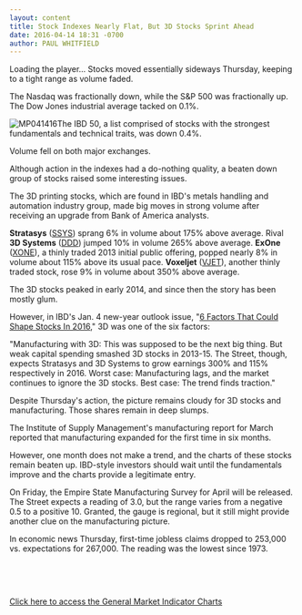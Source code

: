 ```yaml
---
layout: content
title: Stock Indexes Nearly Flat, But 3D Stocks Sprint Ahead
date: 2016-04-14 18:31 -0700
author: PAUL WHITFIELD
---
```






Loading the player...
Stocks moved essentially sideways Thursday, keeping to a tight range as volume faded.


The Nasdaq was fractionally down, while the S&P 500 was fractionally up. The Dow Jones industrial average tacked on 0.1%.


![MP041416](https://www.investors.com/wp-content/uploads/2016/04/MP041416-168x300.jpg)The IBD 50, a list comprised of stocks with the strongest fundamentals and technical traits, was down 0.4%.


Volume fell on both major exchanges.


Although action in the indexes had a do-nothing quality, a beaten down group of stocks raised some interesting issues.


The 3D printing stocks, which are found in IBD's metals handling and automation industry group, made big moves in strong volume after receiving an upgrade from Bank of America analysts.


**Stratasys** ([SSYS](https://research.investors.com/quote.aspx?symbol=SSYS)) sprang 6% in volume about 175% above average. Rival **3D Systems** ([DDD](https://research.investors.com/quote.aspx?symbol=DDD)) jumped 10% in volume 265% above average. **ExOne** ([XONE](https://research.investors.com/quote.aspx?symbol=XONE)), a thinly traded 2013 initial public offering, popped nearly 8% in volume about 115% above its usual pace. **Voxeljet** ([VJET](https://research.investors.com/quote.aspx?symbol=VJET)), another thinly traded stock, rose 9% in volume about 350% above average.


The 3D stocks peaked in early 2014, and since then the story has been mostly glum.


However, in IBD's Jan. 4 new-year outlook issue, "[6 Factors That Could Shape Stocks In 2016](https://www.investors.com/market-trend/the-big-picture/stocks-big-picture/)," 3D was one of the six factors:


"Manufacturing with 3D: This was supposed to be the next big thing. But weak capital spending smashed 3D stocks in 2013-15. The Street, though, expects Stratasys and 3D Systems to grow earnings 300% and 115% respectively in 2016. Worst case: Manufacturing lags, and the market continues to ignore the 3D stocks. Best case: The trend finds traction."


Despite Thursday's action, the picture remains cloudy for 3D stocks and manufacturing. Those shares remain in deep slumps.


The Institute of Supply Management's manufacturing report for March reported that manufacturing expanded for the first time in six months.


However, one month does not make a trend, and the charts of these stocks remain beaten up. IBD-style investors should wait until the fundamentals improve and the charts provide a legitimate entry.


On Friday, the Empire State Manufacturing Survey for April will be released. The Street expects a reading of 3.0, but the range varies from a negative 0.5 to a positive 10. Granted, the gauge is regional, but it still might provide another clue on the manufacturing picture.


In economic news Thursday, first-time jobless claims dropped to 253,000 vs. expectations for 267,000. The reading was the lowest since 1973.


 


 


[Click here to access the General Market Indicator Charts](https://www.investors.com/wp-content/uploads/2016/04/GMI_041516.pdf)





